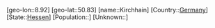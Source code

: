 ﻿---
location: [50.83,8.92]
type: City
tags:
- geo/City


SpocWebEntityId: 31440
isDeleted: false
confidential: public

---
[geo-lon::8.92]
[geo-lat::50.83]
[name::Kirchhain]
[Country::[Germany](geo/Continent/Europe/Germany.md)]
[State::[Hessen](geo/Continent/Europe/Germany/Hessen.md)]
[Population::]
[Unknown::]

